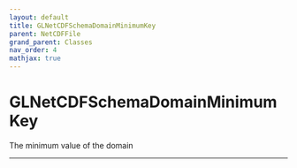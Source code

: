```yaml
---
layout: default
title: GLNetCDFSchemaDomainMinimumKey
parent: NetCDFFile
grand_parent: Classes
nav_order: 4
mathjax: true
---
```


#  GLNetCDFSchemaDomainMinimumKey

The minimum value of the domain


---


